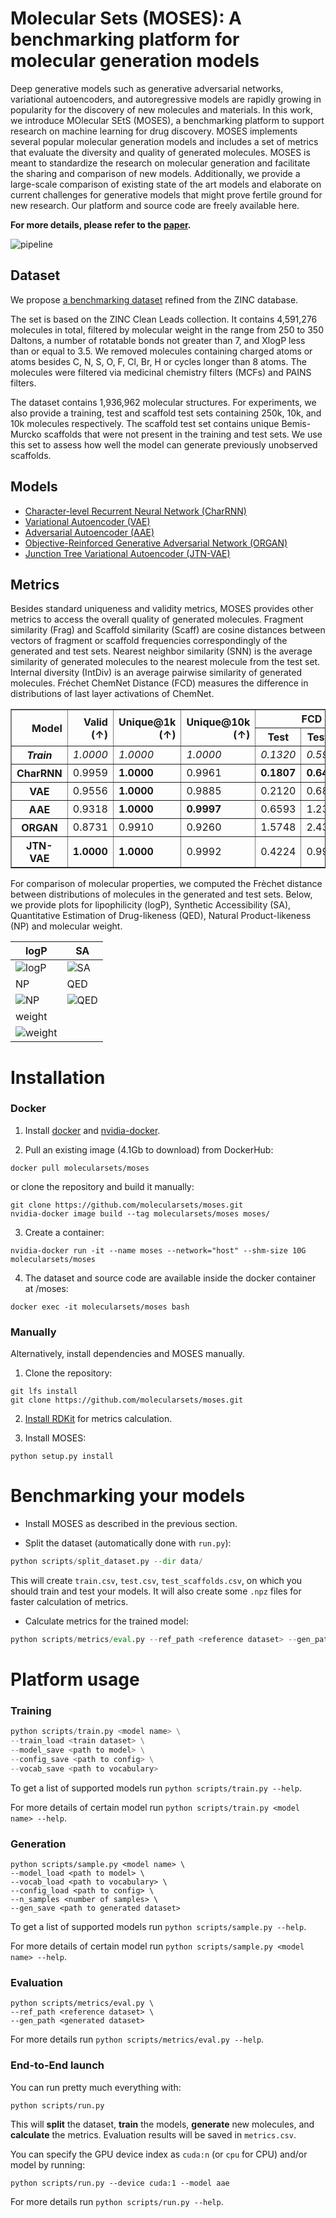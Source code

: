 # Molecular Sets (MOSES): A benchmarking platform for molecular generation models

Deep generative models such as generative adversarial networks, variational autoencoders, and autoregressive models are rapidly growing in popularity for the discovery of new molecules and materials. In this work, we introduce MOlecular SEtS (MOSES), a benchmarking platform to support research on machine learning for drug discovery. MOSES implements several popular molecular generation models and includes a set of metrics that evaluate the diversity and quality of generated molecules. MOSES is meant to standardize the research on molecular generation and facilitate the sharing and comparison of new models. Additionally, we provide a large-scale comparison of existing state of the art models and elaborate on current challenges for generative models that might prove fertile ground for new research. Our platform and source code are freely available here.

__For more details, please refer to the [paper](https://arxiv.org/abs/1811.12823).__

![pipeline](images/pipeline.png)

## Dataset

We propose [a benchmarking dataset](https://media.githubusercontent.com/media/molecularsets/moses/master/data/dataset_v1.csv) refined from the ZINC database.

The set is based on the ZINC Clean Leads collection. It contains 4,591,276 molecules in total, filtered by molecular weight in the range from 250 to 350 Daltons, a number of rotatable bonds not greater than 7, and XlogP less than or equal to 3.5. We removed molecules containing charged atoms or atoms besides C, N, S, O, F, Cl, Br, H or cycles longer than 8 atoms. The molecules were filtered via medicinal chemistry filters (MCFs) and PAINS filters.

The dataset contains 1,936,962 molecular structures. For experiments, we also provide a training, test and scaffold test sets containing 250k, 10k, and 10k molecules respectively. The scaffold test set contains unique Bemis-Murcko scaffolds that were not present in the training and test sets. We use this set to assess how well the model can generate previously unobserved scaffolds.

## Models

* [Character-level Recurrent Neural Network (CharRNN)](./moses/char_rnn/README.md)
* [Variational Autoencoder (VAE)](./moses/vae/README.md)
* [Adversarial Autoencoder (AAE)](./moses/aae/README.md)
* [Objective-Reinforced Generative Adversarial Network (ORGAN)](./moses/organ/README.md)
* [Junction Tree Variational Autoencoder (JTN-VAE)](https://github.com/wengong-jin/icml18-jtnn/tree/master/fast_molvae)


## Metrics
Besides standard uniqueness and validity metrics, MOSES provides other metrics to access the overall quality of generated molecules. Fragment similarity (Frag) and Scaffold similarity (Scaff) are cosine distances between vectors of fragment or scaffold frequencies correspondingly of the generated and test sets. Nearest neighbor similarity (SNN) is the average similarity of generated molecules to the nearest molecule from the test set. Internal diversity (IntDiv) is an average pairwise similarity of generated molecules. Fréchet ChemNet Distance (FCD) measures the difference in distributions of last layer activations of ChemNet.

<table border="1" class="dataframe">
    <thead>
        <tr style="text-align: right;">
            <th rowspan="2">Model</th>
            <th rowspan="2">Valid (↑)</th>
            <th rowspan="2">Unique@1k (↑)</th>
            <th rowspan="2">Unique@10k (↑)</th>
            <th colspan="2">FCD (↓)</th>
            <th colspan="2">SNN (↑)</th>
            <th colspan="2">Frag (↑)</th>
            <th colspan="2">Scaff (↑)</th>
            <th rowspan="2">IntDiv (↑)</th>
            <th rowspan="2">IntDiv2 (↑)</th>
            <th rowspan="2">Filters (↑)</th>
        </tr>
        <tr>
            <th>Test</th>
            <th>TestSF</th>
            <th>Test</th>
            <th>TestSF</th>
            <th>Test</th>
            <th>TestSF</th>
            <th>Test</th>
            <th>TestSF</th>
        </tr>
    </thead>
    <tbody>
        <tr>
            <th><i>Train</i></th>
            <td><i>1.0000</i></td>
            <td><i>1.0000</i></td>
            <td><i>1.0000</i></td>
            <td><i>0.1320</i></td>
            <td><i>0.5994</i></td>
            <td><i>0.4833</i></td>
            <td><i>0.4635</i></td>
            <td><i>0.9997</i></td>
            <td><i>0.9981</i></td>
            <td><i>0.8756</i></td>
            <td><i>0.0000</i></td>
            <td><i>0.8567</i></td>
            <td><i>0.8508</i></td>
            <td><i>1.0000</i></td>
        </tr>
        <tr>
            <th>CharRNN</th>
            <td>0.9959</td>
            <td><b>1.0000</b></td>
            <td>0.9961</td>
            <td><b>0.1807</b></td>
            <td><b>0.6423</b></td>
            <td>0.4809</td>
            <td>0.4634</td>
            <td><b>0.9994</b></td>
            <td><b>0.9979</b></td>
            <td>0.8291</td>
            <td>0.0632</td>
            <td>0.8568</td>
            <td>0.8508</td>
            <td><b>0.9988</b></td>
        </tr>
        <tr>
            <th>VAE</th>
            <td>0.9556</td>
            <td><b>1.0000</b></td>
            <td>0.9885</td>
            <td>0.2120</td>
            <td>0.6830</td>
            <td>0.4782</td>
            <td>0.4610</td>
            <td><b>0.9994</b></td>
            <td>0.9974</td>
            <td>0.8356</td>
            <td>0.0405</td>
            <td>0.8549</td>
            <td>0.8490</td>
            <td>0.9968</td>
        </tr>
        <tr>
            <th>AAE</th>
            <td>0.9318</td>
            <td><b>1.0000</b></td>
            <td><b>0.9997</b></td>
            <td>0.6593</td>
            <td>1.2302</td>
            <td>0.4267</td>
            <td>0.4178</td>
            <td>0.9916</td>
            <td>0.9898</td>
            <td>0.7192</td>
            <td><b>0.1363</b></td>
            <td><b>0.8604</b></td>
            <td><b>0.8549</b></td>
            <td>0.9857</td>
        </tr>
        <tr>
            <th>ORGAN</th>
            <td>0.8731</td>
            <td>0.9910</td>
            <td>0.9260</td>
            <td>1.5748</td>
            <td>2.4306</td>
            <td>0.4745</td>
            <td>0.4593</td>
            <td>0.9897</td>
            <td>0.9883</td>
            <td>0.7843</td>
            <td>0.0632</td>
            <td>0.8526</td>
            <td>0.8457</td>
            <td>0.9934</td>
        </tr>
        <tr>
            <th>JTN-VAE</th>
            <td><b>1.0000</b></td>
            <td><b>1.0000</b></td>
            <td>0.9992</td>
            <td>0.4224</td>
            <td>0.9962</td>
            <td><b>0.5561</b></td>
            <td><b>0.5273</b></td>
            <td>0.9962</td>
            <td>0.9948</td>
            <td><b>0.8925</b></td>
            <td>0.1005</td>
            <td>0.8512</td>
            <td>0.8453</td>
            <td>0.9778</td>
        </tr>
    </tbody>
</table>

For comparison of molecular properties, we computed the Frèchet distance between distributions of molecules in the generated and test sets. Below, we provide plots for lipophilicity (logP), Synthetic Accessibility (SA), Quantitative Estimation of Drug-likeness (QED), Natural Product-likeness (NP) and molecular weight.

|logP|SA|
|----|--|
|![logP](images/logP.png)|![SA](images/SA.png)|
|NP|QED|
|![NP](images/NP.png)|![QED](images/QED.png)|
|weight|
|![weight](images/weight.png)|

# Installation

### Docker

1. Install [docker](https://docs.docker.com/install/) and [nvidia-docker](https://github.com/nvidia/nvidia-docker/wiki/Installation-(version-2.0)).

2. Pull an existing image (4.1Gb to download) from DockerHub:

```
docker pull molecularsets/moses
```

or clone the repository and build it manually:

```
git clone https://github.com/molecularsets/moses.git
nvidia-docker image build --tag molecularsets/moses moses/
```

3. Create a container:
```
nvidia-docker run -it --name moses --network="host" --shm-size 10G molecularsets/moses
```

4. The dataset and source code are available inside the docker container at /moses:
```
docker exec -it molecularsets/moses bash
```

### Manually
Alternatively, install dependencies and MOSES manually.

1. Clone the repository:
```
git lfs install
git clone https://github.com/molecularsets/moses.git
```

2. [Install RDKit](https://www.rdkit.org/docs/Install.html) for metrics calculation.

3. Install MOSES:
```
python setup.py install
```


# Benchmarking your models

* Install MOSES as described in the previous section.

* Split the dataset (automatically done with `run.py`):
```python
python scripts/split_dataset.py --dir data/
```
This will create `train.csv`, `test.csv`, `test_scaffolds.csv`, on which you should train and test your models. It will also create some `.npz` files for faster calculation of metrics.

* Calculate metrics for the trained model:

```python
python scripts/metrics/eval.py --ref_path <reference dataset> --gen_path <generated dataset>
```

# Platform usage

### Training

```python
python scripts/train.py <model name> \
--train_load <train dataset> \
--model_save <path to model> \
--config_save <path to config> \
--vocab_save <path to vocabulary>
```

To get a list of supported models run `python scripts/train.py --help`.

For more details of certain model run `python scripts/train.py <model name> --help`.

### Generation

```
python scripts/sample.py <model name> \
--model_load <path to model> \
--vocab_load <path to vocabulary> \
--config_load <path to config> \
--n_samples <number of samples> \
--gen_save <path to generated dataset>
```

To get a list of supported models run `python scripts/sample.py --help`.

For more details of certain model run `python scripts/sample.py <model name> --help`.

### Evaluation

```
python scripts/metrics/eval.py \
--ref_path <reference dataset> \
--gen_path <generated dataset>
```

For more details run `python scripts/metrics/eval.py --help`.


### End-to-End launch

You can run pretty much everything with:
```
python scripts/run.py
```
This will **split** the dataset, **train** the models, **generate** new molecules, and **calculate** the metrics. Evaluation results will be saved in `metrics.csv`.

You can specify the GPU device index as `cuda:n` (or `cpu` for CPU) and/or model by running:
```
python scripts/run.py --device cuda:1 --model aae
```

For more details run `python scripts/run.py --help`.